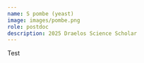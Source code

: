 ```yaml
---
name: S pombe (yeast)
image: images/pombe.png
role: postdoc
description: 2025 Draelos Science Scholar
---
```


Test
